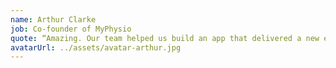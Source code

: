 ```yaml
---
name: Arthur Clarke
job: Co-founder of MyPhysio
quote: “Amazing. Our team helped us build an app that delivered a new experience for hiring a physio. The launch was an instant success with 100k downloads in the first month.”
avatarUrl: ../assets/avatar-arthur.jpg
---
```

